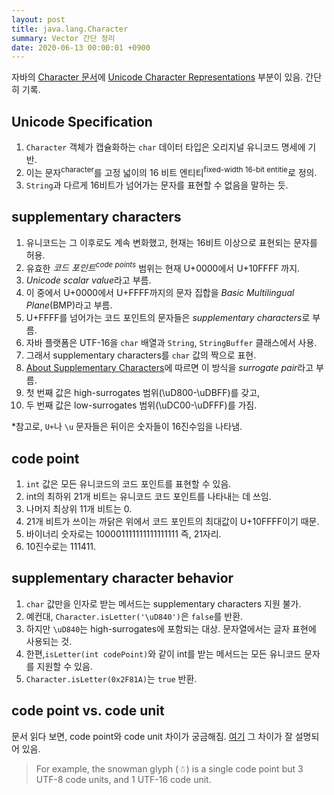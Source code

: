 ```yaml
---
layout: post
title: java.lang.Character
summary: Vector 간단 정리
date: 2020-06-13 00:00:01 +0900
---
```


자바의 [Character 문서](https://docs.oracle.com/javase/8/docs/api/java/lang/Character.html)에 [Unicode Character Representations](https://docs.oracle.com/javase/6/docs/api/java/lang/Character.html#unicode) 부분이 있음. 간단히 기록.

## Unicode Specification

1. `Character` 객체가 캡슐화하는 `char` 데이터 타입은 오리지널 유니코드 명세에 기반.
2. 이는 문자<sup>character</sup>를 고정 넓이의 16 비트 엔티티<sup>fixed-width 16-bit entitie</sup>로 정의.
3. `String`과 다르게 16비트가 넘어가는 문자를 표현할 수 없음을 말하는 듯.

## supplementary characters

1. 유니코드는 그 이후로도 계속 변화했고, 현재는 16비트 이상으로 표현되는 문자를 허용.
2. 유효한 *코드 포인트<sup>code points</sup>* 범위는 현재 U+0000에서 U+10FFFF 까지.
3. *Unicode scalar value*라고 부름.
4. 이 중에서 U+0000에서 U+FFFF까지의 문자 집합을 *Basic Multilingual Plane*(BMP)라고 부름.
5. U+FFFF를 넘어가는 코드 포인트의 문자들은 *supplementary characters*로 부름.
6. 자바 플랫폼은 UTF-16을 `char` 배열과 `String`, `StringBuffer` 클래스에서 사용.
7. 그래서 supplementary characters를 `char` 값의 짝으로 표현.
8. [About Supplementary Characters](https://docs.microsoft.com/en-us/windows/win32/intl/surrogates-and-supplementary-characters#about-supplementary-characters)에 따르면 이 방식을 *surrogate pair*라고 부름.
8. 첫 번째 값은 high-surrogates 범위(\uD800-\uDBFF)를 갖고,
9. 두 번째 값은 low-surrogates 범위(\uDC00-\uDFFF)를 가짐.

*참고로, `U+`나 `\u` 문자들은 뒤이은 숫자들이 16진수임을 나타냄. 

## code point

1. `int` 값은 모든 유니코드의 코드 포인트를 표현할 수 있음.
2. int의 최하위 21개 비트는 유니코드 코드 포인트를 나타내는 데 쓰임.
3. 나머지 최상위 11개 비트는 0.
4. 21개 비트가 쓰이는 까닭은 위에서 코드 포인트의 최대값이 U+10FFFF이기 때문.
5. 바이너리 숫자로는 100001111111111111111 즉, 21자리.
6. 10진수로는 111411.

## supplementary character behavior

1. `char` 값만을 인자로 받는 메서드는 supplementary characters 지원 불가.
2. 예컨대, `Character.isLetter('\uD840')`은 `false`를 반환.
3. 하지만 `\uD840`는 high-surrogates에 포함되는 대상. 문자열에서는 글자 표현에 사용되는 것.
4. 한편,`isLetter(int codePoint)`와 같이 int를 받는 메서드는 모든 유니코드 문자를 지원할 수 있음.
5. `Character.isLetter(0x2F81A)`는 `true` 반환.

## code point vs. code unit

문서 읽다 보면, code point와 code unit 차이가 궁금해짐. [여기](https://stackoverflow.com/questions/27331819/whats-the-difference-between-a-character-a-code-point-a-glyph-and-a-grapheme) 그 차이가 잘 설명되어 있음.

> For example, the snowman glyph (☃) is a single code point but 3 UTF-8 code units, and 1 UTF-16 code unit.
